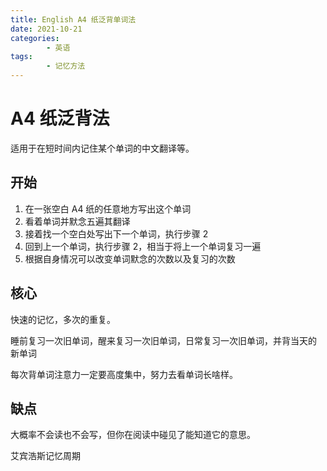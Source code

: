 ```yaml
---
title: English A4 纸泛背单词法
date: 2021-10-21
categories:
        - 英语
tags:
        - 记忆方法
---
```


# A4 纸泛背法

适用于在短时间内记住某个单词的中文翻译等。

## 开始

1. 在一张空白 A4 纸的任意地方写出这个单词
2. 看着单词并默念五遍其翻译
3. 接着找一个空白处写出下一个单词，执行步骤 2
4. 回到上一个单词，执行步骤 2，相当于将上一个单词复习一遍
5. 根据自身情况可以改变单词默念的次数以及复习的次数

## 核心

快速的记忆，多次的重复。

睡前复习一次旧单词，醒来复习一次旧单词，日常复习一次旧单词，并背当天的 新单词

每次背单词注意力一定要高度集中，努力去看单词长啥样。

## 缺点

大概率不会读也不会写，但你在阅读中碰见了能知道它的意思。

艾宾浩斯记忆周期
